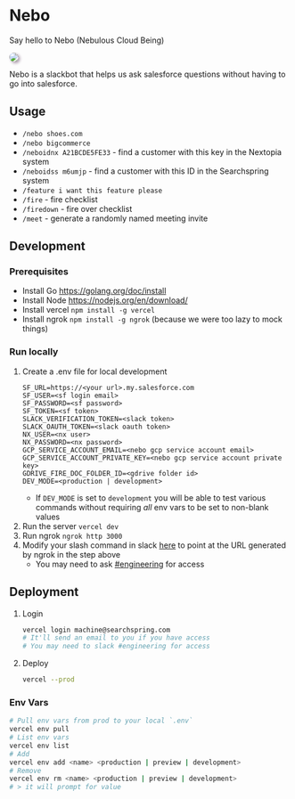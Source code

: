 # Nebo

Say hello to Nebo (Nebulous Cloud Being)

<img style="border-radius: 20px; box-shadow: 3px 3px 5px 0px rgba(173,154,173,1);" src="https://www.gravatar.com/avatar/1abed234f87b8153b2cda61601fbb1f9.jpg">

Nebo is a slackbot that helps us ask salesforce questions without having to go into salesforce.

## Usage
- `/nebo shoes.com`
- `/nebo bigcommerce`
- `/neboidnx A21BCDE5FE33` - find a customer with this key in the Nextopia system
- `/neboidss m6umjp` - find a customer with this ID in the Searchspring system
- `/feature i want this feature please`
- `/fire` - fire checklist
- `/firedown` - fire over checklist
- `/meet` - generate a randomly named meeting invite

## Development

### Prerequisites
- Install Go https://golang.org/doc/install
- Install Node https://nodejs.org/en/download/
- Install vercel `npm install -g vercel`
- Install ngrok `npm install -g ngrok` (because we were too lazy to mock things)

### Run locally
1. Create a .env file for local development
    ```properties
    SF_URL=https://<your url>.my.salesforce.com
    SF_USER=<sf login email>
    SF_PASSWORD=<sf password>
    SF_TOKEN=<sf token>
    SLACK_VERIFICATION_TOKEN=<slack token>
    SLACK_OAUTH_TOKEN=<slack oauth token>
    NX_USER=<nx user>
    NX_PASSWORD=<nx password>
    GCP_SERVICE_ACCOUNT_EMAIL=<nebo gcp service account email>
    GCP_SERVICE_ACCOUNT_PRIVATE_KEY=<nebo gcp service account private key>
    GDRIVE_FIRE_DOC_FOLDER_ID=<gdrive folder id>
    DEV_MODE=<production | development>
    ```
    * If `DEV_MODE` is set to `development` you will be able to test various commands without requiring _all_ env vars to be set to non-blank values
2. Run the server `vercel dev`
3. Run ngrok `ngrok http 3000`
4. Modify your slash command in slack [here](https://api.slack.com/apps/AV2R6PWUS/slash-commands) to point at the URL generated by ngrok in the step above
    * You may need to ask [#engineering](https://searchspring.slack.com/archives/CS8DR87V1) for access

## Deployment
1. Login
    ```sh
    vercel login machine@searchspring.com
    # It'll send an email to you if you have access
    # You may need to slack #engineering for access
    ```
2. Deploy
    ```sh
    vercel --prod
    ```

### Env Vars
```sh
# Pull env vars from prod to your local `.env`
vercel env pull
# List env vars
vercel env list
# Add
vercel env add <name> <production | preview | development>
# Remove
vercel env rm <name> <production | preview | development>
# > it will prompt for value
```
